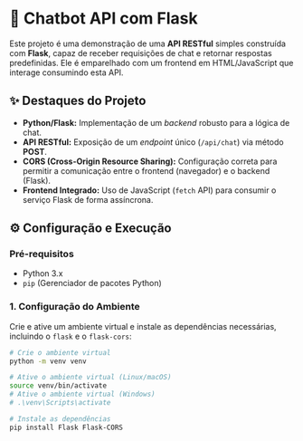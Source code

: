 # 🤖 Chatbot API com Flask

Este projeto é uma demonstração de uma **API RESTful** simples construída com **Flask**, capaz de receber requisições de chat e retornar respostas predefinidas. Ele é emparelhado com um frontend em HTML/JavaScript que interage consumindo esta API.

## ✨ Destaques do Projeto

* **Python/Flask:** Implementação de um *backend* robusto para a lógica de chat.
* **API RESTful:** Exposição de um *endpoint* único (`/api/chat`) via método **POST**.
* **CORS (Cross-Origin Resource Sharing):** Configuração correta para permitir a comunicação entre o frontend (navegador) e o backend (Flask).
* **Frontend Integrado:** Uso de JavaScript (`fetch` API) para consumir o serviço Flask de forma assíncrona.

## ⚙️ Configuração e Execução

### Pré-requisitos

* Python 3.x
* `pip` (Gerenciador de pacotes Python)

### 1. Configuração do Ambiente

Crie e ative um ambiente virtual e instale as dependências necessárias, incluindo o `flask` e o `flask-cors`:

```bash
# Crie o ambiente virtual
python -m venv venv

# Ative o ambiente virtual (Linux/macOS)
source venv/bin/activate
# Ative o ambiente virtual (Windows)
# .\venv\Scripts\activate

# Instale as dependências
pip install Flask Flask-CORS